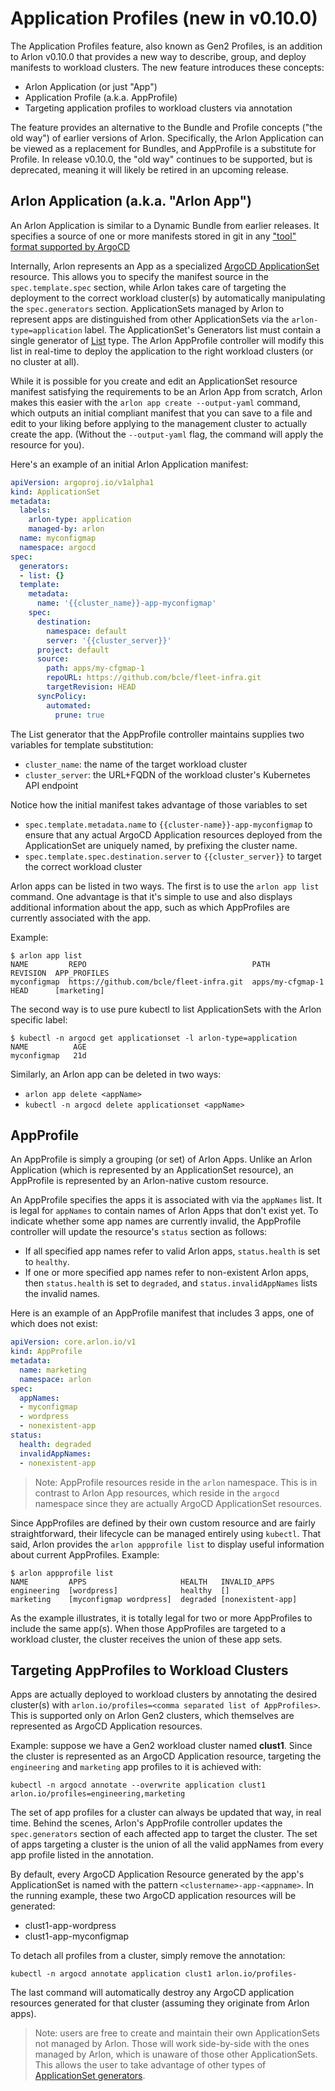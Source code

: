 # Application Profiles (new in v0.10.0)

The Application Profiles feature, also known as Gen2 Profiles, is an
addition to Arlon v0.10.0 that provides a new way to describe, group,
and deploy manifests to workload clusters. The new feature introduces
these concepts:

* Arlon Application (or just "App")
* Application Profile (a.k.a. AppProfile)
* Targeting application profiles to workload clusters via annotation

The feature provides an alternative to the Bundle and Profile concepts
("the old way") of earlier versions of Arlon. Specifically,
the Arlon Application can be viewed as a replacement for Bundles,
and AppProfile is a substitute for Profile.
In release v0.10.0, the "old way" continues to be supported, but is deprecated,
meaning it will likely be retired in an upcoming release.

## Arlon Application (a.k.a. "Arlon App")

An Arlon Application is similar to a Dynamic Bundle from earlier releases.
It specifies a source of one or more manifests stored in git in any
["tool" format supported by ArgoCD](https://argo-cd.readthedocs.io/en/stable/user-guide/application_sources/)

Internally, Arlon represents an App as a specialized [ArgoCD ApplicationSet](https://argo-cd.readthedocs.io/en/stable/operator-manual/applicationset/) resource.
This allows you to specify the manifest source in the `spec.template.spec` section,
while Arlon takes care of targeting the deployment to the correct workload cluster(s)
by automatically manipulating the `spec.generators` section.
ApplicationSets managed by Arlon to represent apps are distinguished from
other ApplicationSets via the `arlon-type=application` label.
The ApplicationSet's Generators list must contain a single generator of [List](https://argo-cd.readthedocs.io/en/stable/operator-manual/applicationset/Generators-List/)
type. The Arlon AppProfile controller will modify this list in real-time
to deploy the application to the right workload clusters (or no cluster at all).

While it is possible for you create and edit an ApplicationSet resource manifest
satisfying the requirements to be an Arlon App from scratch, Arlon makes
this easier with the `arlon app create --output-yaml` command, which outputs an
initial compliant manifest that you can
save to a file and edit to your liking before applying to
the management cluster to actually create the app.
(Without the `--output-yaml` flag, the command will apply the resource for you).

Here's an example of an initial Arlon Application manifest:

```yaml
apiVersion: argoproj.io/v1alpha1
kind: ApplicationSet
metadata:
  labels:
    arlon-type: application
    managed-by: arlon
  name: myconfigmap
  namespace: argocd
spec:
  generators:
  - list: {}
  template:
    metadata:
      name: '{{cluster_name}}-app-myconfigmap'
    spec:
      destination:
        namespace: default
        server: '{{cluster_server}}'
      project: default
      source:
        path: apps/my-cfgmap-1
        repoURL: https://github.com/bcle/fleet-infra.git
        targetRevision: HEAD
      syncPolicy:
        automated:
          prune: true
```

The List generator that the AppProfile controller maintains supplies two variables for template substitution:

* `cluster_name`: the name of the target workload cluster
* `cluster_server`: the URL+FQDN of the workload cluster's Kubernetes API endpoint

Notice how the initial manifest takes advantage of those variables to set

* `spec.template.metadata.name` to `{{cluster-name}}-app-myconfigmap`
to ensure that any actual ArgoCD Application resources deployed from the ApplicationSet are uniquely named, by prefixing the cluster name.
* `spec.template.spec.destination.server` to `{{cluster_server}}` to target the correct workload cluster

Arlon apps can be listed in two ways. The first is to use the `arlon app list` command. One advantage
is that it's simple to use and also displays additional information about the app, such as which AppProfiles
are currently associated with the app.

Example:

```shell
$ arlon app list
NAME         REPO                                     PATH              REVISION  APP_PROFILES
myconfigmap  https://github.com/bcle/fleet-infra.git  apps/my-cfgmap-1  HEAD      [marketing]
```

The second way is to use pure kubectl to list ApplicationSets with the Arlon specific label:

```shell
$ kubectl -n argocd get applicationset -l arlon-type=application
NAME          AGE
myconfigmap   21d
```

Similarly, an Arlon app can be deleted in two ways:

- `arlon app delete <appName>`
- `kubectl -n argocd delete applicationset <appName>`

## AppProfile

An AppProfile is simply a grouping (or set) of Arlon Apps.
Unlike an Arlon Application (which is represented by an ApplicationSet resource),
an AppProfile is represented by an Arlon-native custom resource.

An AppProfile specifies the apps it is associated with via the `appNames` list.
It is legal for `appNames` to contain names of Arlon Apps that don't exist yet.
To indicate whether some app names are currently invalid, the AppProfile controller
will update the resource's `status` section as follows:

- If all specified app names refer to valid Arlon apps, `status.health`
  is set to `healthy`.
- If one or more specified app names refer to non-existent Arlon apps,
  then `status.health` is set to `degraded`, and `status.invalidAppNames`
  lists the invalid names.

Here is an example of an AppProfile manifest that includes 3 apps, one of which does not exist:

```yaml
apiVersion: core.arlon.io/v1
kind: AppProfile
metadata:
  name: marketing
  namespace: arlon
spec:
  appNames:
  - myconfigmap
  - wordpress
  - nonexistent-app
status:
  health: degraded
  invalidAppNames:
  - nonexistent-app
```

> Note: AppProfile resources reside in the `arlon` namespace.
> This is in contrast to Arlon App resources, which reside in the `argocd` namespace since they are actually ArgoCD ApplicationSet resources.

Since AppProfiles are defined by their own custom resource and are fairly straightforward, their lifecycle
can be managed entirely using `kubectl`. That said, Arlon provides the `arlon appprofile list` to display
useful information about current AppProfiles. Example:

```shell
$ arlon appprofile list
NAME         APPS                     HEALTH   INVALID_APPS
engineering  [wordpress]              healthy  []
marketing    [myconfigmap wordpress]  degraded [nonexistent-app]
```

As the example illustrates, it is totally legal for two or more AppProfiles to include the same app(s).
When those AppProfiles are targeted to a workload cluster, the cluster receives the union of these app sets.

## Targeting AppProfiles to Workload Clusters

Apps are actually deployed to workload clusters by annotating the desired cluster(s) with `arlon.io/profiles=<comma separated list of AppProfiles>`. This is supported only on Arlon Gen2 clusters, which themselves are represented as ArgoCD Application resources.

Example: suppose we have a Gen2 workload cluster named **clust1**.  Since the cluster is represented as an ArgoCD Application resource, targeting the `engineering` and `marketing` app profiles to it is achieved with:

```shell
kubectl -n argocd annotate --overwrite application clust1 arlon.io/profiles=engineering,marketing
```

The set of app profiles for a cluster can always be updated that way, in real time. Behind the scenes, Arlon's AppProfile controller
updates the `spec.generators` section of each affected app to target the cluster. The set of apps targeting a cluster is the union
of all the valid appNames from every app profile listed in the annotation.

By default, every ArgoCD Application Resource generated by the app's ApplicationSet is named with the pattern `<clustername>-app-<appname>`.
In the running example, these two ArgoCD application resources will be generated:

* clust1-app-wordpress
* clust1-app-myconfigmap

To detach all profiles from a cluster, simply remove the annotation:

```shell
kubectl -n argocd annotate application clust1 arlon.io/profiles-
```

The last command will automatically destroy any ArgoCD application resources generated for that cluster (assuming they originate from Arlon apps).

> Note: users are free to create and maintain their own ApplicationSets not managed by Arlon. Those will work side-by-side with the ones
> managed by Arlon, which is unaware of those other ApplicationSets. This allows the user to take advantage of other
> types of [ApplicationSet generators](https://argo-cd.readthedocs.io/en/stable/operator-manual/applicationset/Generators/).

